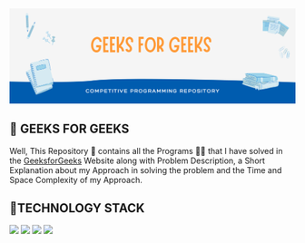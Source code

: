 <img src="IMG/banner.png" />

<h2> 📝 GEEKS FOR GEEKS </h1>
<p> Well, This Repository 📓 contains all the Programs 👨‍💻 that I have solved in the <a href="https://auth.geeksforgeeks.org/user/ajaiqmar/profile">GeeksforGeeks</a> Website along with Problem Description, a Short Explanation about my Approach in solving the problem and the Time and Space Complexity of my Approach. </p>

<h2> 📱TECHNOLOGY STACK </h2>

<a href="https://docs.oracle.com/en/java/"><img src="https://img.shields.io/badge/Java-%20-green" /></a>
<a href="https://www.python.org/doc/"><img src="https://img.shields.io/badge/Python-%20-blue" /></a>
<a href="https://devdocs.io/c/"><img src="https://img.shields.io/badge/C-%20-yellow" /></a>
<a href="https://devdocs.io/cpp/"><img src="https://img.shields.io/badge/C++-%20-yellowgreen" /></a>

